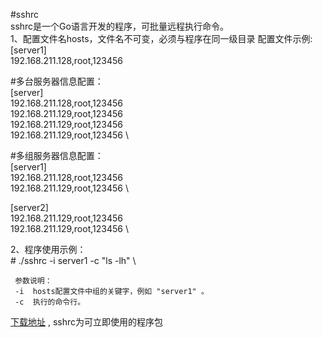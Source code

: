 #sshrc\
sshrc是一个Go语言开发的程序，可批量远程执行命令。\
1、配置文件名hosts，文件名不可变，必须与程序在同一级目录 配置文件示例:\
   [server1] \
   192.168.211.128,root,123456

   #多台服务器信息配置： \
    [server] \
    192.168.211.128,root,123456 \
    192.168.211.129,root,123456 \
    192.168.211.129,root,123456 \
    192.168.211.129,root,123456 \
    
   #多组服务器信息配置： \
    [server1] \
    192.168.211.128,root,123456 \
    192.168.211.129,root,123456 \
    
   [server2] \
    192.168.211.129,root,123456 \
    192.168.211.129,root,123456 \

2、程序使用示例：\
     # ./sshrc -i server1 -c "ls -lh" \
    
     参数说明： 
     -i  hosts配置文件中组的关键字，例如 "server1" 。
     -c  执行的命令行。
[下载地址](https://github.com/laoshangcai/sshrc/releases/tag/v1.0.0/sshrc) , sshrc为可立即使用的程序包
